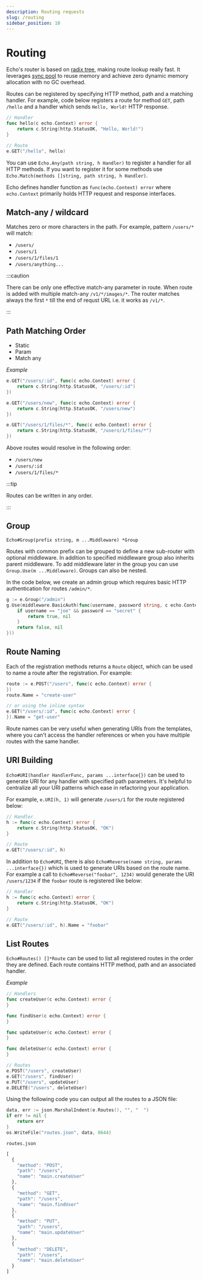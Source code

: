 ```yaml
---
description: Routing requests
slug: /routing
sidebar_position: 10
---
```


# Routing

Echo's router is based on [radix tree](http://en.wikipedia.org/wiki/Radix_tree), making
route lookup really fast. It leverages [sync pool](https://golang.org/pkg/sync/#Pool)
to reuse memory and achieve zero dynamic memory allocation with no GC overhead.

Routes can be registered by specifying HTTP method, path and a matching handler.
For example, code below registers a route for method `GET`, path `/hello` and a
handler which sends `Hello, World!` HTTP response.

```go
// Handler
func hello(c echo.Context) error {
  	return c.String(http.StatusOK, "Hello, World!")
}

// Route
e.GET("/hello", hello)
```

You can use `Echo.Any(path string, h Handler)` to register a handler for all HTTP methods.
If you want to register it for some methods use `Echo.Match(methods []string, path string, h Handler)`.

Echo defines handler function as `func(echo.Context) error` where `echo.Context` primarily
holds HTTP request and response interfaces.

## Match-any / wildcard

Matches zero or more characters in the path. For example, pattern `/users/*` will
match:

- `/users/`
- `/users/1`
- `/users/1/files/1`
- `/users/anything...`

:::caution

There can be only one effective match-any parameter in route. When route is added with multiple match-any
`/v1/*/images/*`. The router matches always the first `*` till the end of requst URL i.e. it works as `/v1/*`.

:::

## Path Matching Order

- Static
- Param
- Match any

*Example*

```go
e.GET("/users/:id", func(c echo.Context) error {
	return c.String(http.StatusOK, "/users/:id")
})

e.GET("/users/new", func(c echo.Context) error {
	return c.String(http.StatusOK, "/users/new")
})

e.GET("/users/1/files/*", func(c echo.Context) error {
	return c.String(http.StatusOK, "/users/1/files/*")
})
```

Above routes would resolve in the following order:

- `/users/new`
- `/users/:id`
- `/users/1/files/*`

:::tip

Routes can be written in any order.

:::

## Group

`Echo#Group(prefix string, m ...Middleware) *Group`

Routes with common prefix can be grouped to define a new sub-router with optional
middleware. In addition to specified middleware group also inherits parent middleware.
To add middleware later in the group you can use `Group.Use(m ...Middleware)`.
Groups can also be nested.

In the code below, we create an admin group which requires basic HTTP authentication
for routes `/admin/*`.

```go
g := e.Group("/admin")
g.Use(middleware.BasicAuth(func(username, password string, c echo.Context) (bool, error) {
	if username == "joe" && password == "secret" {
		return true, nil
	}
	return false, nil
}))
```

## Route Naming

Each of the registration methods returns a `Route` object, which can be used to name a route after the registration. For example:

```go
route := e.POST("/users", func(c echo.Context) error {
})
route.Name = "create-user"

// or using the inline syntax
e.GET("/users/:id", func(c echo.Context) error {
}).Name = "get-user"
```

Route names can be very useful when generating URIs from the templates, where you can't access the handler references or when you have multiple routes with the same handler.

## URI Building

`Echo#URI(handler HandlerFunc, params ...interface{})` can be used to generate URI for any handler with specified path parameters. It's helpful to centralize all your
URI patterns which ease in refactoring your application.


For example, `e.URI(h, 1)` will generate `/users/1` for the route registered below:

```go
// Handler
h := func(c echo.Context) error {
	return c.String(http.StatusOK, "OK")
}

// Route
e.GET("/users/:id", h)
```

In addition to `Echo#URI`, there is also `Echo#Reverse(name string, params ...interface{})` which is used to generate URIs based on the route name. For example a call to `Echo#Reverse("foobar", 1234)` would generate the URI `/users/1234` if the `foobar` route is registered like below:

```go
// Handler
h := func(c echo.Context) error {
	return c.String(http.StatusOK, "OK")
}

// Route
e.GET("/users/:id", h).Name = "foobar"
```

## List Routes

`Echo#Routes() []*Route` can be used to list all registered routes in the order
they are defined. Each route contains HTTP method, path and an associated handler.

*Example*

```go
// Handlers
func createUser(c echo.Context) error {
}

func findUser(c echo.Context) error {
}

func updateUser(c echo.Context) error {
}

func deleteUser(c echo.Context) error {
}

// Routes
e.POST("/users", createUser)
e.GET("/users", findUser)
e.PUT("/users", updateUser)
e.DELETE("/users", deleteUser)
```

Using the following code you can output all the routes to a JSON file:

```go
data, err := json.MarshalIndent(e.Routes(), "", "  ")
if err != nil {
	return err
}
os.WriteFile("routes.json", data, 0644)
```

`routes.json`

```js
[
  {
    "method": "POST",
    "path": "/users",
    "name": "main.createUser"
  },
  {
    "method": "GET",
    "path": "/users",
    "name": "main.findUser"
  },
  {
    "method": "PUT",
    "path": "/users",
    "name": "main.updateUser"
  },
  {
    "method": "DELETE",
    "path": "/users",
    "name": "main.deleteUser"
  }
]
```

